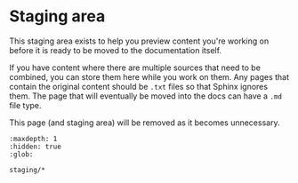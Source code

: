# Staging area

This staging area exists to help you preview content you're working on before
it is ready to be moved to the documentation itself.

If you have content where there are multiple sources that need to be combined,
you can store them here while you work on them. Any pages that contain the
original content should be `.txt` files so that Sphinx ignores them. The page
that will eventually be moved into the docs can have a `.md` file type.

This page (and staging area) will be removed as it becomes unnecessary.

```{toctree}
:maxdepth: 1
:hidden: true
:glob:

staging/*
```

